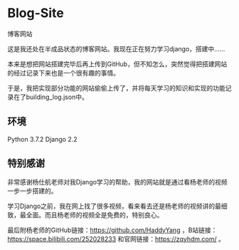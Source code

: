 # Blog-Site
博客网站

这是我还处在半成品状态的博客网站。我现在正在努力学习django，搭建中......

本来是想把网站搭建完毕后再上传到GitHub，但不知怎么，突然觉得把搭建网站的经过记录下来也是一个很有趣的事情。

于是，我把实现部分功能的网站偷偷上传了，并将每天学习的知识和实现的功能记录在了building_log.json中。

## 环境

Python 3.7.2    Django 2.2

## 特别感谢

非常感谢杨仕航老师对我Django学习的帮助，我的网站就是通过看杨老师的视频一步一步搭建的。

学习Django之前，我在网上找了很多视频，看来看去还是杨老师的视频讲的最细致，最全面。而且杨老师的视频全是免费的，特别良心。

最后附杨老师的GitHub链接：https://github.com/HaddyYang ，B站链接：https://space.bilibili.com/252028233 和官网链接：https://zqyhdm.com/ 。